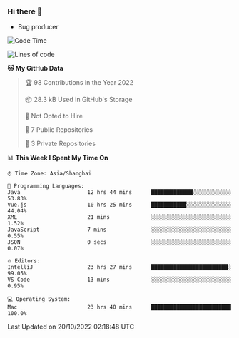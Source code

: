 ### Hi there 👋
* Bug producer
<!--START_SECTION:waka-->
![Code Time](http://img.shields.io/badge/Code%20Time-779%20hrs%2015%20mins-blue)

![Lines of code](https://img.shields.io/badge/From%20Hello%20World%20I%27ve%20Written-36%20Thousand%20lines%20of%20code-blue)

**🐱 My GitHub Data** 

> 🏆 98 Contributions in the Year 2022
 > 
> 📦 28.3 kB Used in GitHub's Storage 
 > 
> 🚫 Not Opted to Hire
 > 
> 📜 7 Public Repositories 
 > 
> 🔑 3 Private Repositories  
 > 
📊 **This Week I Spent My Time On** 

```text
⌚︎ Time Zone: Asia/Shanghai

💬 Programming Languages: 
Java                     12 hrs 44 mins      █████████████░░░░░░░░░░░░   53.83% 
Vue.js                   10 hrs 25 mins      ███████████░░░░░░░░░░░░░░   44.04% 
XML                      21 mins             ░░░░░░░░░░░░░░░░░░░░░░░░░   1.52% 
JavaScript               7 mins              ░░░░░░░░░░░░░░░░░░░░░░░░░   0.55% 
JSON                     0 secs              ░░░░░░░░░░░░░░░░░░░░░░░░░   0.07%

🔥 Editors: 
IntelliJ                 23 hrs 27 mins      ████████████████████████░   99.05% 
VS Code                  13 mins             ░░░░░░░░░░░░░░░░░░░░░░░░░   0.95%

💻 Operating System: 
Mac                      23 hrs 40 mins      █████████████████████████   100.0%

```


 Last Updated on 20/10/2022 02:18:48 UTC
<!--END_SECTION:waka-->
